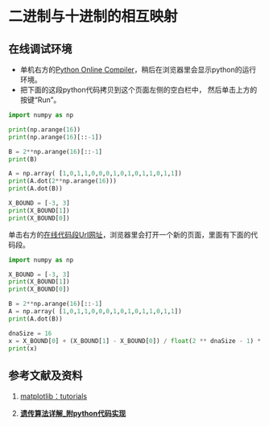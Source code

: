 # 二进制与十进制的相互映射

## 在线调试环境

- 单机右方的[Python Online Compiler](https://trinket.io/python3/a5bd54189b)，稍后在浏览器里会显示python的运行环境。
- 把下面的这段python代码拷贝到这个页面左侧的空白栏中， 然后单击上方的按键“Run”。

```python
import numpy as np

print(np.arange(16))
print(np.arange(16)[::-1])

B = 2**np.arange(16)[::-1]
print(B)

A = np.array( [1,0,1,1,0,0,0,1,0,1,0,1,1,0,1,1])
print(A.dot(2**np.arange(16)))
print(A.dot(B))

X_BOUND = [-3, 3]
print(X_BOUND[1])
print(X_BOUND[0])
```

单击右方的[在线代码段Url网址](https://pythontutor.com/visualize.html#code=import%20numpy%20as%20np%0A%0AX_BOUND%20%3D%20%5B-3,%203%5D%0Aprint%28X_BOUND%5B1%5D%29%0Aprint%28X_BOUND%5B0%5D%29%0A%0AB%20%3D%202**np.arange%2816%29%5B%3A%3A-1%5D%0AA%20%3D%20np.array%28%20%5B1,0,1,1,0,0,0,1,0,1,0,1,1,0,1,1%5D%29%0Aprint%28A.dot%28B%29%29%0A%0AdnaSize%20%3D%2016%0Ax%20%3D%20X_BOUND%5B0%5D%20%2B%20%28X_BOUND%5B1%5D%20-%20X_BOUND%5B0%5D%29%20/%20float%282%20**%20dnaSize%20-%201%29%20*%20A.dot%28B%29%20%20%0Aprint%28x%29&cumulative=false&curInstr=10&heapPrimitives=nevernest&mode=display&origin=opt-frontend.js&py=py3anaconda&rawInputLstJSON=%5B%5D&textReferences=false)，浏览器里会打开一个新的页面，里面有下面的代码段。

```python
import numpy as np

X_BOUND = [-3, 3]
print(X_BOUND[1])
print(X_BOUND[0])

B = 2**np.arange(16)[::-1]
A = np.array( [1,0,1,1,0,0,0,1,0,1,0,1,1,0,1,1])
print(A.dot(B))

dnaSize = 16
x = X_BOUND[0] + (X_BOUND[1] - X_BOUND[0]) / float(2 ** dnaSize - 1) * A.dot(B)  
print(x)
```

## 参考文献及资料

1. [matplotlib：tutorials](https://matplotlib.org/tutorials/index.html)

2. [**遗传算法详解_附python代码实现**](https://blog.csdn.net/ha_ha_ha233/article/details/91364937)


